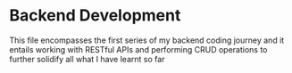 # Backend Development
This file encompasses the first series of my backend coding journey and it entails working with RESTful APIs and performing CRUD operations to further solidify all what I have learnt so far
